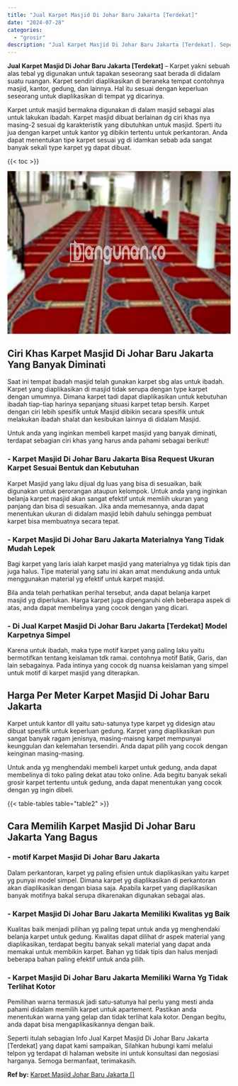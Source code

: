 ```yaml
---
title: "Jual Karpet Masjid Di Johar Baru Jakarta [Terdekat]"
date: "2024-07-28"
categories: 
  - "grosir"
description: "Jual Karpet Masjid Di Johar Baru Jakarta [Terdekat]. Seperti itulah sebagian Info Jual Karpet Masjid Di Johar Baru Jakarta [Terdekat] yang dapat kami sampa..."
---
```


**Jual Karpet Masjid Di Johar Baru Jakarta \[Terdekat\]** – Karpet yakni sebuah alas tebal yg digunakan untuk tapakan seseorang saat berada di didalam suatu ruangan. Karpet sendiri diaplikasikan di beraneka tempat contohnya masjid, kantor, gedung, dan lainnya. Hal itu sesuai dengan keperluan seseorang untuk diaplikasikan di tempat yg dicarinya.

Karpet untuk masjid bermakna digunakan di dalam masjid sebagai alas untuk lakukan ibadah. Karpet masjid dibuat berlainan dg ciri khas nya masing-2 sesuai dg karakteristik yang dibutuhkan untuk masjid. Sperti itu jua dengan karpet untuk kantor yg dibikin tertentu untuk perkantoran. Anda dapat menentukan tipe karpet sesuai yg di idamkan sebab ada sangat banyak sekali type karpet yg dapat dibuat.

{{< toc >}}

![Jual Karpet Masjid Di Johar Baru Jakarta [Terdekat]](/images/grosir-karpet-murah-68.png)

## Ciri Khas Karpet Masjid Di Johar Baru Jakarta Yang Banyak Diminati

Saat ini tempat ibadah masjid telah gunakan karpet sbg alas untuk ibadah. Karpet yang diaplikasikan di masjid tidak serupa dengan type karpet dengan umumnya. Dimana karpet tadi dapat diaplikasikan untuk kebutuhan ibadah tiap-tiap harinya sepanjang situasi karpet tetap bersih. Karpet dengan ciri lebih spesifik untuk Masjid dibikin secara spesifik untuk melakukan ibadah shalat dan kesibukan lainnya di didalam Masjid.

Untuk anda yang inginkan membeli karpet masjid yang banyak diminati, terdapat sebagian ciri khas yang harus anda pahami sebagai berikut!

### \- Karpet Masjid Di Johar Baru Jakarta Bisa Request Ukuran Karpet Sesuai Bentuk dan Kebutuhan

Karpet Masjid yang laku dijual dg luas yang bisa di sesuaikan, baik digunakan untuk perorangan ataupun kelompok. Untuk anda yang inginkan belanja karpet masjid akan sangat efektif untuk memliih ukuran yang panjang dan bisa di sesuaikan. Jika anda memesannya, anda dapat menentukan ukuran di didalam masjid lebih dahulu sehingga pembuat karpet bisa membuatnya secara tepat.

### \- Karpet Masjid Di Johar Baru Jakarta Materialnya Yang Tidak Mudah Lepek

Bagi karpet yang laris ialah karpet masjid yang materialnya yg tidak tipis dan juga halus. Tipe material yang satu ini akan amat mendukung anda untuk menggunakan material yg efektif untuk karpet masjid.

Bila anda telah perhatikan perihal tersebut, anda dapat belanja karpet masjid yg diperlukan. Harga karpet juga dipengaruhi oleh beberapa aspek di atas, anda dapat membelinya yang cocok dengan yang dicari.

### \- Di Jual Karpet Masjid Di Johar Baru Jakarta \[Terdekat\] Model Karpetnya Simpel

Karena untuk ibadah, maka type motif karpet yang paling laku yaitu bermotifkan tentang keislaman tdk ramai. contohnya motif Batik, Garis, dan lain sebagainya. Pada intinya yang cocok dg nuansa keislaman yang simpel untuk motif di karpet masjid yang diterapkan.

## Harga Per Meter Karpet Masjid Di Johar Baru Jakarta

Karpet untuk kantor dll yaitu satu-satunya type karpet yg didesign atau dibuat spesifik untuk keperluan gedung. Karpet yang diaplikasikan pun sangat banyak ragam jenisnya, masing-maisng karpet mempunyai keunggulan dan kelemahan tersendiri. Anda dapat pilih yang cocok dengan keinginan masing-masing.

Untuk anda yg menghendaki membeli karpet untuk gedung, anda dapat membelinya di toko paling dekat atau toko online. Ada begitu banyak sekali grosir karpet tertentu untuk gedung, anda dapat menentukan yang cocok dengan yg ingin dibeli.

{{< table-tables table="table2" >}}

## Cara Memilih Karpet Masjid Di Johar Baru Jakarta Yang Bagus

### \- motif Karpet Masjid Di Johar Baru Jakarta

Dalam perkantoran, karpet yg paling efisien untuk diaplikasikan yaitu karpet yg punyai model simpel. Dimana karpet yg diaplikasikan di perkantoran akan diaplikasikan dengan biasa saja. Apabila karpet yang diaplikasikan banyak motifnya bakal serupa dikarenakan digunakan sebagai alas.

### \- Karpet Masjid Di Johar Baru Jakarta Memiliki Kwalitas yg Baik

Kualitas baik menjadi pilihan yg paling tepat untuk anda yg menghendaki belanja karpet untuk gedung. Kwalitas dapat dilihat dr aspek material yang diaplikasikan, terdapat begitu banyak sekali material yang dapat anda memakai untuk membikin karpet. Bahan yg tidak tipis dan halus menjadi beberapa bahan paling efektif untuk anda pilih.

### \- Karpet Masjid Di Johar Baru Jakarta Memiliki Warna Yg Tidak Terlihat Kotor

Pemilihan warna termasuk jadi satu-satunya hal perlu yang mesti anda pahami didalam memilih karpet untuk apartement. Pastikan anda menentukan warna yang gelap dan tidak terlihat kala kotor. Dengan begitu, anda dapat bisa mengaplikasikannya dengan baik.

Seperti itulah sebagian Info Jual Karpet Masjid Di Johar Baru Jakarta \[Terdekat\] yang dapat kami sampaikan, Silahkan hubungi kami melalui telpon yg terdapat di halaman website ini untuk konsultasi dan negosiasi harganya. Semoga bermanfaat, terimakasih.

**Ref by:**  [Karpet Masjid Johar Baru Jakarta []](https://id.wikipedia.org/wiki/Karpet)
